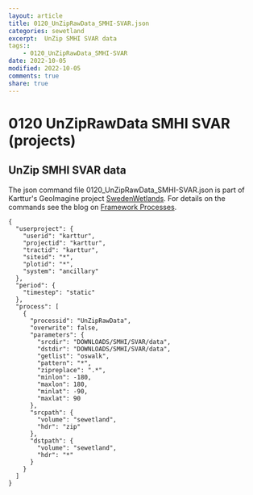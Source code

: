 ```yaml
---
layout: article
title: 0120_UnZipRawData_SMHI-SVAR.json
categories: sewetland
excerpt:  UnZip SMHI SVAR data 
tags:: 
    - 0120_UnZipRawData_SMHI-SVAR
date: 2022-10-05
modified: 2022-10-05
comments: true
share: true
---
```


# 0120 UnZipRawData SMHI SVAR (projects)

##  UnZip SMHI SVAR data 

The json command file <span class='file'>0120_UnZipRawData_SMHI-SVAR.json</span> is part of Karttur's GeoImagine project [<span class='project'>SwedenWetlands</span>](https://karttur.github.io/geoimagine03-proj-wetland-se/index.html). For details on the commands see the blog on [Framework Processes](https://karttur.github.io/geoimagine03-docs-procpack/).

```
{
  "userproject": {
    "userid": "karttur",
    "projectid": "karttur",
    "tractid": "karttur",
    "siteid": "*",
    "plotid": "*",
    "system": "ancillary"
  },
  "period": {
    "timestep": "static"
  },
  "process": [
    {
      "processid": "UnZipRawData",
      "overwrite": false,
      "parameters": {
        "srcdir": "DOWNLOADS/SMHI/SVAR/data",
        "dstdir": "DOWNLOADS/SMHI/SVAR/data",
        "getlist": "oswalk",
        "pattern": "*",
        "zipreplace": ".*",
        "minlon": -180,
        "maxlon": 180,
        "minlat": -90,
        "maxlat": 90
      },
      "srcpath": {
        "volume": "sewetland",
        "hdr": "zip"
      },
      "dstpath": {
        "volume": "sewetland",
        "hdr": "*"
      }
    }
  ]
}
```

